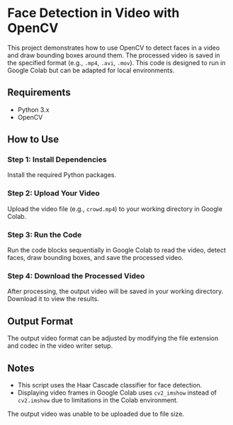 # Face Detection in Video with OpenCV

This project demonstrates how to use OpenCV to detect faces in a video and draw bounding boxes around them. The processed video is saved in the specified format (e.g., `.mp4`, `.avi`, `.mov`). This code is designed to run in Google Colab but can be adapted for local environments.

## Requirements

- Python 3.x
- OpenCV

## How to Use

### Step 1: Install Dependencies

Install the required Python packages. 

### Step 2: Upload Your Video

Upload the video file (e.g., `crowd.mp4`) to your working directory in Google Colab.

### Step 3: Run the Code

Run the code blocks sequentially in Google Colab to read the video, detect faces, draw bounding boxes, and save the processed video.

### Step 4: Download the Processed Video

After processing, the output video will be saved in your working directory. Download it to view the results.

## Output Format

The output video format can be adjusted by modifying the file extension and codec in the video writer setup.

## Notes

- This script uses the Haar Cascade classifier for face detection.
- Displaying video frames in Google Colab uses `cv2_imshow` instead of `cv2.imshow` due to limitations in the Colab environment.

The output video was unable to be uploaded due to file size.

